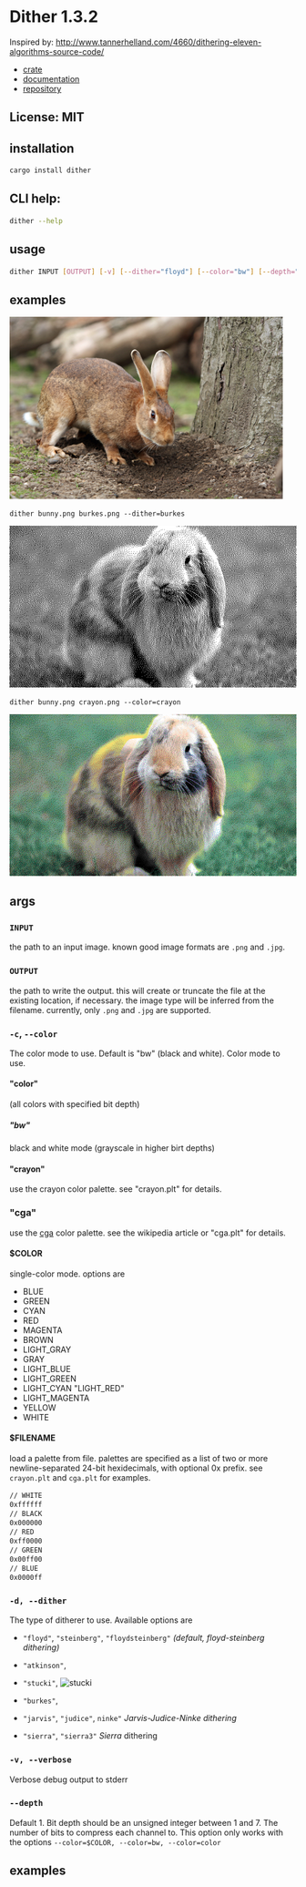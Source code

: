 # Dither 1.3.2

Inspired by: <http://www.tannerhelland.com/4660/dithering-eleven-algorithms-source-code/>
- [crate](https://crates.io/crates/dither)
- [documentation](https://docs.rs/dither/1.3.1/dither/)
- [repository](https://gitlab.com/efronlicht/dither)

## License: MIT


## installation
```bash
cargo install dither
```

## CLI help:

```bash
dither --help
```

## usage

```bash
dither INPUT [OUTPUT] [-v] [--dither="floyd"] [--color="bw"] [--depth="1"] [--help]
```

## examples

![bunny](bunny.png)

    dither bunny.png burkes.png --dither=burkes

![burkes](burkes.png)

    dither bunny.png crayon.png --color=crayon
![crayon](crayon.png)


## args

### `INPUT`

the path to an input image. known good image formats are `.png` and `.jpg`.

### `OUTPUT`

the path to write the output. this will create or truncate the file at the existing location, if necessary. the image type will be inferred from the filename. currently, only `.png` and `.jpg` are supported.

### `-c`, `--color`

The color mode to use. Default is "bw" (black and white). Color mode to use.

#### "color"

(all colors with specified bit depth)

##### "bw"

black and white mode (grayscale in higher birt depths)

#### "crayon"

use the crayon color palette. see "crayon.plt" for details.

### "cga"

use the [cga](https://en.wikipedia.org/wiki/Color_Graphics_Adapter) color palette. see the wikipedia article or "cga.plt" for details.
#### $COLOR

single-color mode. options are

- BLUE
- GREEN
- CYAN
- RED
- MAGENTA
- BROWN
- LIGHT_GRAY
- GRAY
- LIGHT_BLUE
- LIGHT_GREEN
- LIGHT_CYAN "LIGHT_RED"
- LIGHT_MAGENTA
- YELLOW
- WHITE

#### $FILENAME

load a palette from file. palettes are specified as a list of two or more newline-separated 24-bit hexidecimals, with optional 0x prefix. see `crayon.plt` and `cga.plt` for examples.
```
// WHITE
0xffffff
// BLACK
0x000000
// RED
0xff0000
// GREEN
0x00ff00
// BLUE
0x0000ff
```
### `-d, --dither`

The type of ditherer to use. Available options are

- `"floyd"`, `"steinberg"`, `"floydsteinberg"` 
_(default, floyd-steinberg dithering)_

- `"atkinson"`,

- `"stucki"`,
![stucki](bunny_dithered_stucki_bw_1.png)
- `"burkes"`,


- `"jarvis"`, `"judice"`, `ninke"` _Jarvis-Judice-Ninke dithering_
- `"sierra"`, `"sierra3"` _Sierra_ dithering

### `-v, --verbose`

Verbose debug output to stderr

### `--depth`

Default 1\. Bit depth should be an unsigned integer between 1 and 7\. The number of bits to compress each channel to. This option only works with the options `--color=$COLOR, --color=bw, --color=color`


## examples

